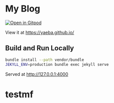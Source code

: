 # My Blog

[![Open in Gitpod](https://gitpod.io/button/open-in-gitpod.svg)](https://gitpod.io/#https://github.com/yaeba/yaeba.github.io/)

View it at https://yaeba.github.io/

## Build and Run Locally

```bash
bundle install --path vendor/bundle
JEKYLL_ENV=production bundle exec jekyll serve
```

Served at http://127.0.0.1:4000
# testmf
